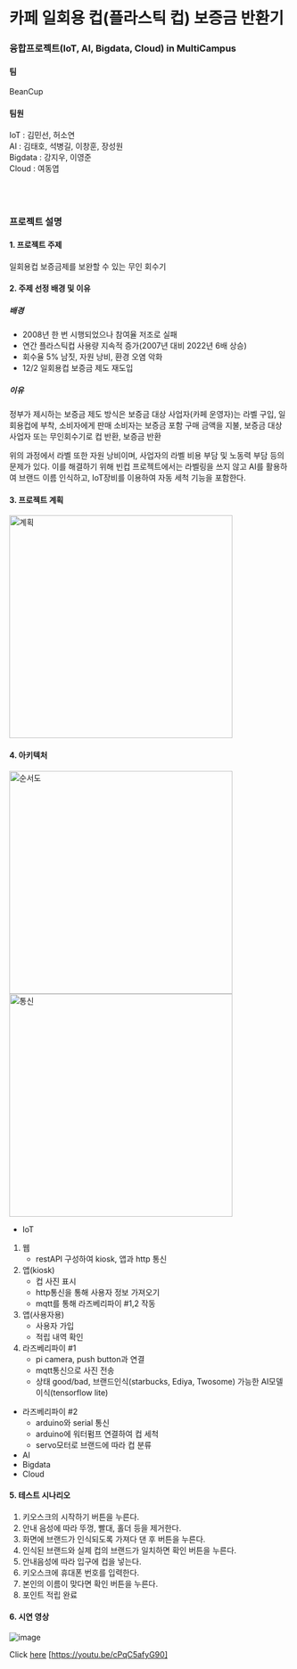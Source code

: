 # 카페 일회용 컵(플라스틱 컵) 보증금 반환기
### 융합프로젝트(IoT, AI, Bigdata, Cloud) in MultiCampus

#### 팀
BeanCup
#### 팀원
IoT : 김민선, 허소연<br>
AI : 김태호, 석병길, 이창훈, 장성원<br>
Bigdata : 강지우, 이영준<br>
Cloud : 여동엽<br>
<br>
<br>
<br>
### 프로젝트 설명
#### 1. 프로젝트 주제
일회용컵 보증금제를 보완할 수 있는 무인 회수기

#### 2. 주제 선정 배경 및 이유
##### 배경
* 2008년 한 번 시행되었으나 참여율 저조로 실패
* 연간 플라스틱컵 사용량 지속적 증가(2007년 대비 2022년 6배 상승)
* 회수율 5% 남짓, 자원 낭비, 환경 오염 악화
* 12/2 일회용컵 보증금 제도 재도입
##### 이유
정부가 제시하는 보증금 제도 방식은 
보증금 대상 사업자(카페 운영자)는 라벨 구입, 일회용컵에 부착, 소비자에게 판매
소비자는 보증금 포함 구매 금액을 지불, 보증금 대상 사업자 또는 무인회수기로 컵 반환, 보증금 반환

위의 과정에서 라벨 또한 자원 낭비이며, 사업자의 라벨 비용 부담 및 노동력 부담 등의 문제가 있다.
이를 해결하기 위해 빈컵 프로젝트에서는 라벨링을 쓰지 않고 AI를 활용하여 브랜드 이름 인식하고, IoT장비를 이용하여 자동 세척 기능을 포함한다. 

#### 3. 프로젝트 계획
<img width="400" alt="계획" src="https://user-images.githubusercontent.com/99372135/181041513-092ec814-4f74-4059-bd4f-05d5ea55b1bd.png">

#### 4. 아키텍처
<img width="400" alt="순서도" src="https://user-images.githubusercontent.com/99372135/181041607-215652b0-9d55-4ca7-a56a-85a3a36788c3.jpg">
<img width="400" alt="통신" src="https://user-images.githubusercontent.com/99372135/181041721-d64d92c4-c5f8-4834-8c39-82eed40b4d60.png">

 * IoT
  1. 웹
     - restAPI 구성하여 kiosk, 앱과 http 통신
  2. 앱(kiosk)
     - 컵 사진 표시
     - http통신을 통해 사용자 정보 가져오기
     - mqtt를 통해 라즈베리파이 #1,2 작동
  3. 앱(사용자용)
     - 사용자 가입
     - 적립 내역 확인
  4. 라즈베리파이 #1
     - pi camera, push button과 연결
     - mqtt통신으로 사진 전송
     - 상태 good/bad, 브랜드인식(starbucks, Ediya, Twosome) 가능한 AI모델 이식(tensorflow lite)
  * 라즈베리파이 #2
     - arduino와 serial 통신
     - arduino에 워터펌프 연결하여 컵 세척
     - servo모터로 브랜드에 따라 컵 분류
 * AI
 * Bigdata
 * Cloud
 
#### 5. 테스트 시나리오
1. 키오스크의 시작하기 버튼을 누른다.
2. 안내 음성에 따라 뚜껑, 빨대, 홀더 등을 제거한다.
3. 화면에 브랜드가 인식되도록 가져다 댄 후 버튼을 누른다.
4. 인식된 브랜드와 실제 컵의 브랜드가 일치하면 확인 버튼을 누른다.
5. 안내음성에 따라 입구에 컵을 넣는다.
6. 키오스크에 휴대폰 번호를 입력한다.
7. 본인의 이름이 맞다면 확인 버튼을 누른다.
8. 포인트 적립 완료

#### 6. 시연 영상
![image](https://user-images.githubusercontent.com/99372135/181046362-23bc2d5b-b81b-476c-8b03-54cafc31dd6c.png)

Click [here](https://youtu.be/cPqC5afyG90)
[https://youtu.be/cPqC5afyG90]

